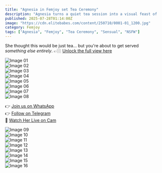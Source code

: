 ```yaml
---
title: "Agnesia in Femjoy set Tea Ceremony"
description: "Agnesia turns a quiet tea session into a visual feast of soft curves and slow seduction."
published: 2025-07-28T01:14:00Z
image: "https://cdn.elitebabes.com/content/250710/0001-01_1200.jpg"
category: Femjoy
tags: ["Agnesia", "Femjoy", "Tea Ceremony", "Sensual", "NSFW"]
---
```


She thought this would be just tea... but you're about to get served *something else entirely*. 👉🏼 [Unlock the full view here](https://redirecting-kappa.vercel.app/)

![Image 01](https://cdn.elitebabes.com/content/250710/0001-01_1200.jpg)  
![Image 02](https://cdn.elitebabes.com/content/250710/0001-02_1200.jpg)  
![Image 03](https://cdn.elitebabes.com/content/250710/0001-03_1200.jpg)  
![Image 04](https://cdn.elitebabes.com/content/250710/0001-04_1200.jpg)  
![Image 05](https://cdn.elitebabes.com/content/250710/0001-05_1200.jpg)  
![Image 06](https://cdn.elitebabes.com/content/250710/0001-06_1200.jpg)  
![Image 07](https://cdn.elitebabes.com/content/250710/0001-07_1200.jpg)  
![Image 08](https://cdn.elitebabes.com/content/250710/0001-08_1200.jpg)

👉 [Join us on WhatsApp](https://whatsapp.com/channel/0029VaMsUAp7tkjI8KcaRn10)  
👉 [Follow on Telegram](https://t.me/Xibabes)  
🔞 [Watch Her Live on Cam](https://redirecting-kappa.vercel.app/)

![Image 09](https://cdn.elitebabes.com/content/250710/0001-09_1200.jpg)  
![Image 10](https://cdn.elitebabes.com/content/250710/0001-10_1200.jpg)  
![Image 11](https://cdn.elitebabes.com/content/250710/0001-11_1200.jpg)  
![Image 12](https://cdn.elitebabes.com/content/250710/0001-12_1200.jpg)  
![Image 13](https://cdn.elitebabes.com/content/250710/0001-13_1200.jpg)  
![Image 14](https://cdn.elitebabes.com/content/250710/0001-14_1200.jpg)  
![Image 15](https://cdn.elitebabes.com/content/250710/0001-15_1800.jpg)  
![Image 16](https://cdn.elitebabes.com/content/250710/0001-16_1200.jpg)
